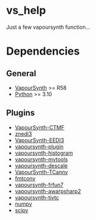 # vs_help
Just a few vapoursynth function... 
# Dependencies
## General
* [VapourSynth](https://www.vapoursynth.com/) >= R58
* [Python](https://www.python.org/) >= 3.10
## Plugins
* [VapourSynth-CTMF](https://github.com/HomeOfVapourSynthEvolution/VapourSynth-CTMF)
* [znedi3](https://github.com/sekrit-twc/znedi3)
* [VapourSynth-EEDI3](https://github.com/HomeOfVapourSynthEvolution/VapourSynth-EEDI3)
* [vapoursynth-plugin](https://github.com/AkarinVS/vapoursynth-plugin)
* [vapoursynth-histogram](https://github.com/AmusementClub/vapoursynth-histogram)
* [vapoursynth-mvtools](https://github.com/dubhater/vapoursynth-mvtools)
* [vapoursynth-descale](https://github.com/Jaded-Encoding-Thaumaturgy/vapoursynth-descale)
* [VapourSynth-TCanny](https://github.com/HomeOfVapourSynthEvolution/VapourSynth-TCanny)
* [fmtconv](https://github.com/EleonoreMizo/fmtconv)
* [vapoursynth-frfun7](https://github.com/dubhater/vapoursynth-frfun7)
* [vapoursynth-awarpsharp2](https://github.com/dubhater/vapoursynth-awarpsharp2)
* [vapoursynth-tivtc](https://github.com/dubhater/vapoursynth-tivtc)
* [numpy](https://github.com/numpy/numpy)
* [scipy](https://github.com/scipy/scipy)
